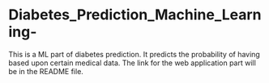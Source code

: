 # Diabetes_Prediction_Machine_Learning-
This is a ML part of diabetes prediction. It predicts the probability of having based upon certain medical data. The link for the web application part will be  in the README file. 
